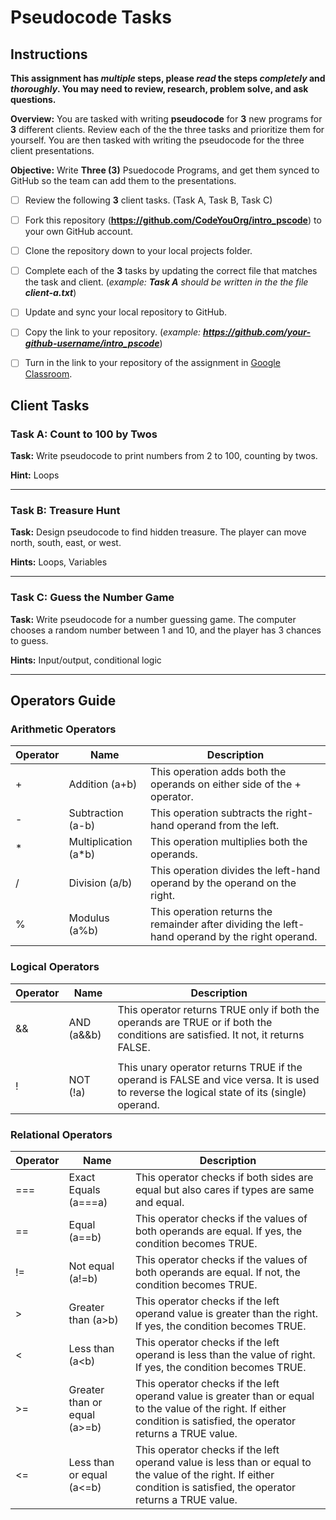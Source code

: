 # Pseudocode Tasks

## Instructions

**This assignment has *multiple* steps, please *read* the steps *completely* and *thoroughly*. You may need to review, research, problem solve, and ask questions.**

**Overview:**
You are tasked with writing **pseudocode** for **3** new programs for **3** different clients. Review each of the the three tasks and prioritize them for yourself. You are then tasked with writing the pseudocode for the three client presentations.

**Objective:**
Write **Three (3)** Psuedocode Programs, and get them synced to GitHub so the team can add them to the presentations.

- [ ] Review the following **3** client tasks. (Task A, Task B, Task C)
- [ ] Fork this repository (**https://github.com/CodeYouOrg/intro_pscode**) to your own GitHub account.
- [ ] Clone the repository down to your local projects folder.
- [ ] Complete each of the **3** tasks by updating the correct file that matches the task and client. (*example: **Task A** should be written in the the file **client-a.txt***)
- [ ] Update and sync your local repository to GitHub.
- [ ] Copy the link to your repository. (*example: **https://github.com/your-github-username/intro_pscode***)
- [ ] Turn in the link to your repository of the assignment in [Google Classroom](https://classroom.google.com/).





## Client Tasks

### Task A: Count to 100 by Twos

**Task:** Write pseudocode to print numbers from 2 to 100, counting by twos.

**Hint:** Loops

---

### Task B: Treasure Hunt

**Task:** Design pseudocode to find hidden treasure. The player can move north, south, east, or west.

**Hints:** Loops, Variables

---

### Task C: Guess the Number Game

**Task:** Write pseudocode for a number guessing game. The computer chooses a random number between 1 and 10, and the player has 3 chances to guess.

**Hints:** Input/output, conditional logic

---

## Operators Guide

### Arithmetic Operators

| Operator | Name | Description |
| ----------- | ----------- | ----------- |
| + | Addition (a+b) | This operation adds both the operands on either side of the + operator. |
| - | Subtraction (a-b) | This operation subtracts the right-hand operand from the left. |
| * | Multiplication (a*b) | This operation multiplies both the operands. |
| / | Division (a/b) | This operation divides the left-hand operand by the operand on the right. |
| % | Modulus (a%b) | This operation returns the remainder after dividing the left-hand operand by the right operand. |

### Logical Operators

| Operator | Name | Description |
| ----------- | ----------- | ----------- |
| && | AND (a&&b) | This operator returns TRUE only if both the operands are TRUE or if both the conditions are satisfied. It not, it returns FALSE. |
| || | OR (a||b) | This operator returns TRUE if either operand is TRUE. It also returns TRUE if both the operands are TRUE. If neither operand is true, it returns FALSE. |
| ! | NOT (!a) | This unary operator returns TRUE if the operand is FALSE and vice versa. It is used to reverse the logical state of its (single) operand. |


### Relational Operators

| Operator | Name | Description |
| ----------- | ----------- | ----------- |
| === | Exact Equals (a===a) | This operator checks if both sides are equal but also cares if types are same and equal. |
| == | Equal (a==b) | This operator checks if the values of both operands are equal. If yes, the condition becomes TRUE. |
| != | Not equal (a!=b) | This operator checks if the values of both operands are equal. If not, the condition becomes TRUE. |
| > | Greater than (a>b) | This operator checks if the left operand value is greater than the right. If yes, the condition becomes TRUE. |
| < | Less than (a<b) | This operator checks if the left operand is less than the value of right. If yes, the condition becomes TRUE. |
| >= | Greater than or equal (a>=b) | This operator checks if the left operand value is greater than or equal to the value of the right. If either condition is satisfied, the operator returns a TRUE value. |
| <= | Less than or equal (a<=b) | This operator checks if the left operand value is less than or equal to the value of the right. If either condition is satisfied, the operator returns a TRUE value. |